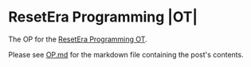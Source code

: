 # ResetEra Programming |OT|

The OP for the [ResetEra Programming OT](https://www.resetera.com/threads/programming-ot-functional-imperative-oop-cargo-cult-all-are-welcome.1335/).

Please see [OP.md](OP.md) for the markdown file containing the post's contents.
